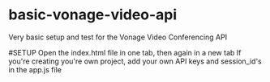 # basic-vonage-video-api
Very basic setup and test for the Vonage Video Conferencing API

#SETUP
Open the index.html file in one tab, then again in a new tab
If you're creating you're own project, add your own API keys and session_id's in the app.js file
